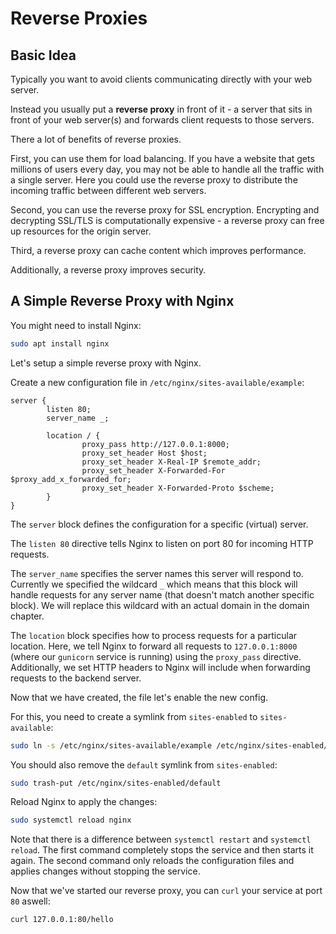 # Reverse Proxies

## Basic Idea

Typically you want to avoid clients communicating directly with your web server.

Instead you usually put a **reverse proxy** in front of it - a server that sits in front of your web server(s) and forwards client requests to those servers.

There a lot of benefits of reverse proxies.

First, you can use them for load balancing.
If you have a website that gets millions of users every day, you may not be able to handle all the traffic with a single server.
Here you could use the reverse proxy to distribute the incoming traffic between different web servers.

Second, you can use the reverse proxy for SSL encryption.
Encrypting and decrypting SSL/TLS is computationally expensive - a reverse proxy can free up resources for the origin server.

Third, a reverse proxy can cache content which improves performance.

Additionally, a reverse proxy improves security.

## A Simple Reverse Proxy with Nginx

You might need to install Nginx:

```sh
sudo apt install nginx
```

Let's setup a simple reverse proxy with Nginx.

Create a new configuration file in `/etc/nginx/sites-available/example`:

```
server {
        listen 80;
        server_name _;

        location / {
                proxy_pass http://127.0.0.1:8000;
                proxy_set_header Host $host;
                proxy_set_header X-Real-IP $remote_addr;
                proxy_set_header X-Forwarded-For $proxy_add_x_forwarded_for;
                proxy_set_header X-Forwarded-Proto $scheme;
        }
}
```

The `server` block defines the configuration for a specific (virtual) server.

The `listen 80` directive tells Nginx to listen on port 80 for incoming HTTP requests.

The `server_name` specifies the server names this server will respond to.
Currently we specified the wildcard `_` which means that this block will handle requests for any server name (that doesn't match another specific block).
We will replace this wildcard with an actual domain in the domain chapter.

The `location` block specifies how to process requests for a particular location.
Here, we tell Nginx to forward all requests to `127.0.0.1:8000` (where our `gunicorn` service is running) using the `proxy_pass` directive.
Additionally, we set HTTP headers to Nginx will include when forwarding requests to the backend server.

Now that we have created, the file let's enable the new config.

For this, you need to create a symlink from `sites-enabled` to `sites-available`:

```sh
sudo ln -s /etc/nginx/sites-available/example /etc/nginx/sites-enabled/example
```

You should also remove the `default` symlink from `sites-enabled`:

```sh
sudo trash-put /etc/nginx/sites-enabled/default
```

Reload Nginx to apply the changes:

```sh
sudo systemctl reload nginx
```

Note that there is a difference between `systemctl restart` and `systemctl reload`.
The first command completely stops the service and then starts it again.
The second command only reloads the configuration files and applies changes without stopping the service.

Now that we've started our reverse proxy, you can `curl` your service at port `80` aswell:

```sh
curl 127.0.0.1:80/hello
```
